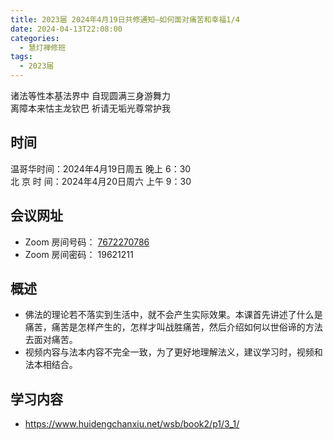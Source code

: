 ```yaml
---
title: 2023届 2024年4月19日共修通知—如何面对痛苦和幸福1/4
date: 2024-04-13T22:08:00
categories:
  - 慧灯禅修班
tags:
  - 2023届
---
```

诸法等性本基法界中 自现圆满三身游舞力\
离障本来怙主龙钦巴 祈请无垢光尊常护我

## 时间

温哥华时间：2024年4月19日周五 晚上 6：30\
北 京  时  间：2024年4月20日周六 上午 9：30

## 会议网址

* Zoom 房间号码： [7672270786](https://us02web.zoom.us/j/7672270786?pwd=bjRzNVpOT0g1cWF3WWVqVE1PZzlWZz09)
* Zoom 房间密码： 19621211

## 概述

* 佛法的理论若不落实到生活中，就不会产生实际效果。本课首先讲述了什么是痛苦，痛苦是怎样产生的，怎样才叫战胜痛苦，然后介绍如何以世俗谛的方法去面对痛苦。
* 视频内容与法本内容不完全一致，为了更好地理解法义，建议学习时，视频和法本相结合。 

## 学习内容

* <https://www.huidengchanxiu.net/wsb/book2/p1/3_1/>
